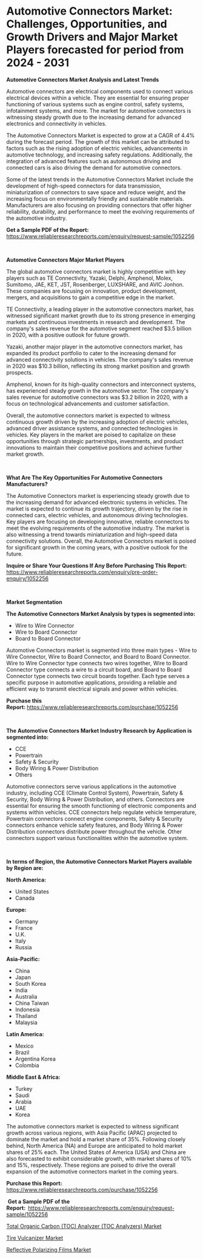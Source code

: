 <p><h1>Automotive Connectors Market: Challenges, Opportunities, and Growth Drivers and Major Market Players forecasted for period from 2024 - 2031</h1></p><p><strong>Automotive Connectors Market Analysis and Latest Trends</strong></p>
<p><p>Automotive connectors are electrical components used to connect various electrical devices within a vehicle. They are essential for ensuring proper functioning of various systems such as engine control, safety systems, infotainment systems, and more. The market for automotive connectors is witnessing steady growth due to the increasing demand for advanced electronics and connectivity in vehicles.</p><p>The Automotive Connectors Market is expected to grow at a CAGR of 4.4% during the forecast period. The growth of this market can be attributed to factors such as the rising adoption of electric vehicles, advancements in automotive technology, and increasing safety regulations. Additionally, the integration of advanced features such as autonomous driving and connected cars is also driving the demand for automotive connectors.</p><p>Some of the latest trends in the Automotive Connectors Market include the development of high-speed connectors for data transmission, miniaturization of connectors to save space and reduce weight, and the increasing focus on environmentally friendly and sustainable materials. Manufacturers are also focusing on providing connectors that offer higher reliability, durability, and performance to meet the evolving requirements of the automotive industry.</p></p>
<p><strong>Get a Sample PDF of the Report:&nbsp;</strong> <a href="https://www.reliableresearchreports.com/enquiry/request-sample/1052256">https://www.reliableresearchreports.com/enquiry/request-sample/1052256</a></p>
<p>&nbsp;</p>
<p><strong>Automotive Connectors Major Market Players</strong></p>
<p><p>The global automotive connectors market is highly competitive with key players such as TE Connectivity, Yazaki, Delphi, Amphenol, Molex, Sumitomo, JAE, KET, JST, Rosenberger, LUXSHARE, and AVIC Jonhon. These companies are focusing on innovation, product development, mergers, and acquisitions to gain a competitive edge in the market.</p><p>TE Connectivity, a leading player in the automotive connectors market, has witnessed significant market growth due to its strong presence in emerging markets and continuous investments in research and development. The company's sales revenue for the automotive segment reached $3.5 billion in 2020, with a positive outlook for future growth.</p><p>Yazaki, another major player in the automotive connectors market, has expanded its product portfolio to cater to the increasing demand for advanced connectivity solutions in vehicles. The company's sales revenue in 2020 was $10.3 billion, reflecting its strong market position and growth prospects.</p><p>Amphenol, known for its high-quality connectors and interconnect systems, has experienced steady growth in the automotive sector. The company's sales revenue for automotive connectors was $3.2 billion in 2020, with a focus on technological advancements and customer satisfaction.</p><p>Overall, the automotive connectors market is expected to witness continuous growth driven by the increasing adoption of electric vehicles, advanced driver assistance systems, and connected technologies in vehicles. Key players in the market are poised to capitalize on these opportunities through strategic partnerships, investments, and product innovations to maintain their competitive positions and achieve further market growth.</p></p>
<p>&nbsp;</p>
<p><strong>What Are The Key Opportunities For Automotive Connectors Manufacturers?</strong></p>
<p><p>The Automotive Connectors market is experiencing steady growth due to the increasing demand for advanced electronic systems in vehicles. The market is expected to continue its growth trajectory, driven by the rise in connected cars, electric vehicles, and autonomous driving technologies. Key players are focusing on developing innovative, reliable connectors to meet the evolving requirements of the automotive industry. The market is also witnessing a trend towards miniaturization and high-speed data connectivity solutions. Overall, the Automotive Connectors market is poised for significant growth in the coming years, with a positive outlook for the future.</p></p>
<p><strong>Inquire or Share Your Questions If Any Before Purchasing This Report:</strong> <a href="https://www.reliableresearchreports.com/enquiry/pre-order-enquiry/1052256">https://www.reliableresearchreports.com/enquiry/pre-order-enquiry/1052256</a></p>
<p>&nbsp;</p>
<p><strong>Market Segmentation</strong></p>
<p><strong>The Automotive Connectors Market Analysis by types is segmented into:</strong></p>
<p><ul><li>Wire to Wire Connector</li><li>Wire to Board Connector</li><li>Board to Board Connector</li></ul></p>
<p><p>Automotive Connectors market is segmented into three main types - Wire to Wire Connector, Wire to Board Connector, and Board to Board Connector. Wire to Wire Connector type connects two wires together, Wire to Board Connector type connects a wire to a circuit board, and Board to Board Connector type connects two circuit boards together. Each type serves a specific purpose in automotive applications, providing a reliable and efficient way to transmit electrical signals and power within vehicles.</p></p>
<p><strong>Purchase this Report:&nbsp;</strong><a href="https://www.reliableresearchreports.com/purchase/1052256">https://www.reliableresearchreports.com/purchase/1052256</a></p>
<p>&nbsp;</p>
<p><strong>The Automotive Connectors Market Industry Research by Application is segmented into:</strong></p>
<p><ul><li>CCE</li><li>Powertrain</li><li>Safety & Security</li><li>Body Wiring & Power Distribution</li><li>Others</li></ul></p>
<p><p>Automotive connectors serve various applications in the automotive industry, including CCE (Climate Control System), Powertrain, Safety & Security, Body Wiring & Power Distribution, and others. Connectors are essential for ensuring the smooth functioning of electronic components and systems within vehicles. CCE connectors help regulate vehicle temperature, Powertrain connectors connect engine components, Safety & Security connectors enhance vehicle safety features, and Body Wiring & Power Distribution connectors distribute power throughout the vehicle. Other connectors support various functionalities within the automotive system.</p></p>
<p>&nbsp;</p>
<p><strong>In terms of Region, the Automotive Connectors Market Players available by Region are:</strong></p>
<p>
    <p> <strong> North America: </strong>
        <ul>
            <li>United States</li>
            <li>Canada</li>
        </ul>
        </p> 
    <p> <strong> Europe: </strong>
        <ul>
            <li>Germany</li>
            <li>France</li>
            <li>U.K.</li>
            <li>Italy</li>
            <li>Russia</li>
        </ul>
        </p> 
    <p> <strong> Asia-Pacific: </strong>
        <ul>
            <li>China</li>
            <li>Japan</li>
            <li>South Korea</li>
            <li>India</li>
            <li>Australia</li>
            <li>China Taiwan</li>
            <li>Indonesia</li>
            <li>Thailand</li>
            <li>Malaysia</li>
        </ul>
        </p> 
    <p> <strong> Latin America: </strong>
        <ul>
            <li>Mexico</li>
            <li>Brazil</li>
            <li>Argentina Korea</li>
            <li>Colombia</li>
        </ul>
        </p> 
    <p> <strong> Middle East & Africa: </strong>
        <ul>
            <li>Turkey</li>
            <li>Saudi</li>
            <li>Arabia</li>
            <li>UAE</li>
            <li>Korea</li>
        </ul>
    </p>
    </p>
<p><p>The automotive connectors market is expected to witness significant growth across various regions, with Asia Pacific (APAC) projected to dominate the market and hold a market share of 35%. Following closely behind, North America (NA) and Europe are anticipated to hold market shares of 25% each. The United States of America (USA) and China are also forecasted to exhibit considerable growth, with market shares of 10% and 15%, respectively. These regions are poised to drive the overall expansion of the automotive connectors market in the coming years.</p></p>
<p><strong>Purchase this Report: </strong><a href="https://www.reliableresearchreports.com/purchase/1052256">https://www.reliableresearchreports.com/purchase/1052256</a></p>
<p>&nbsp;<strong>Get a Sample PDF of the Report:&nbsp;&nbsp;</strong><a href="https://www.reliableresearchreports.com/enquiry/request-sample/1052256">https://www.reliableresearchreports.com/enquiry/request-sample/1052256</a></p>
<p><strong></strong></p>
<p><p><a href="https://view.publitas.com/reportprime-1/decoding-the-total-organic-carbon-toc-analyzer-toc-analyzers-market-a-deep-dive-into-the-latest-market-trends-market-segmentation-and-competitive-analysis/">Total Organic Carbon (TOC) Analyzer (TOC Analyzers) Market</a></p><p><a href="https://view.publitas.com/reportprime-1/tire-vulcanizer-market-research-report-provides-thorough-industry-overview-which-offers-an-in-depth-analysis-of-product-trends-and-new-market-divisions/">Tire Vulcanizer Market</a></p><p><a href="https://view.publitas.com/reportprime-1/reflective-polarizing-films-market-growth-market-trends-covid-19-impact-and-forecasts-for-period-from-2023-2030/">Reflective Polarizing Films Market</a></p></p>